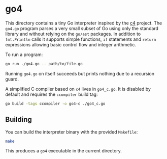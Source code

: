 # go4

This directory contains a tiny Go interpreter inspired by the
[c4](https://github.com/rswier/c4) project. The `go4.go` program parses a
very small subset of Go using only the standard library and without relying on
the `go/ast` packages. In addition to `fmt.Println` calls it supports
simple functions, `if` statements and `return` expressions allowing basic
control flow and integer arithmetic.

To run a program:

```bash
go run ./go4.go -- path/to/file.go
```

Running `go4.go` on itself succeeds but prints nothing due to a recursion guard.

A simplified C compiler based on `c4` lives in `go4_c.go`. It is disabled by
default and requires the `ccompiler` build tag:

```bash
go build -tags ccompiler -o go4-c ./go4_c.go
```

## Building

You can build the interpreter binary with the provided `Makefile`:

```bash
make
```

This produces a `go4` executable in the current directory.
